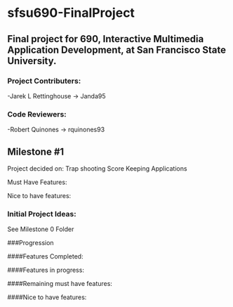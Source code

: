 # sfsu690-FinalProject
## Final project for 690, Interactive Multimedia Application Development, at San Francisco State University. 

### Project Contributers:
-Jarek L Rettinghouse -> Janda95

### Code Reviewers:
-Robert Quinones -> rquinones93

## Milestone #1
Project decided on: Trap shooting Score Keeping Applications

Must Have Features:


Nice to have features:

### Initial Project Ideas:
See Milestone 0 Folder


###Progression

####Features Completed:


####Features in progress:


####Remaining must have features:


####Nice to have features:

